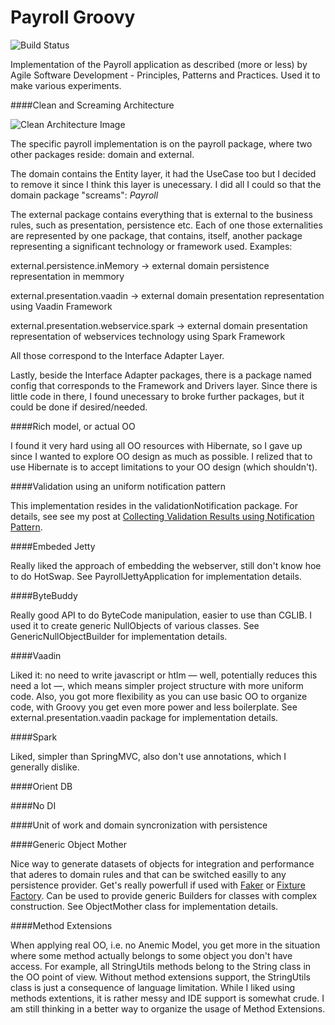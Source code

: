 Payroll Groovy
==============

![Build Status](https://travis-ci.org/vitormcruz/payroll_groovy.svg?branch=master)
                
Implementation of the Payroll application as described (more or less) by Agile Software Development - Principles, Patterns and Practices. Used it to make various experiments.

####Clean and Screaming Architecture
  
![Clean Architecture Image](https://8thlight.com/blog/assets/posts/2012-08-13-the-clean-architecture/CleanArchitecture.jpg)

The specific payroll implementation is on the payroll package, where two other packages reside: domain and external. 

The domain contains the Entity layer, it had the UseCase too but I decided to remove it since I think this layer is unecessary. I did all I could so that the domain package 
"screams": *Payroll*

The external package contains everything that is external to the business rules, such as presentation, persistence etc. Each of one those externalities are represented by one 
package, that contains, itself, another package representing a significant technology or framework used. Examples:

external.persistence.inMemory -> external domain persistence representation in memmory
 
external.presentation.vaadin -> external domain presentation representation using Vaadin Framework

external.presentation.webservice.spark -> external domain presentation representation of webservices technology using Spark Framework 

All those correspond to the Interface Adapter Layer.

Lastly, beside the Interface Adapter packages, there is a package named config that corresponds to the Framework and Drivers layer. Since there is little code in there, I found 
unecessary to broke further packages, but it could be done if desired/needed. 

####Rich model, or actual OO

I found it very hard using all OO resources with Hibernate, so I gave up since I wanted to explore OO design as much as possible. I relized that to use Hibernate is to accept 
limitations to your OO design (which shouldn't).
  
####Validation using an uniform notification pattern

This implementation resides in the validationNotification package. For details, see see my post at
[Collecting Validation Results using Notification Pattern](http://techbeatscorner.blogspot.com.br/2017/04/collecting-validation-result-using.html).

####Embeded Jetty

Really liked the approach of embedding the webserver, still don't know hoe to do HotSwap. See PayrollJettyApplication for implementation details.

####ByteBuddy

Really good API to do ByteCode manipulation, easier to use than CGLIB. I used it to create generic NullObjects of various classes. See GenericNullObjectBuilder for implementation 
details. 

####Vaadin

Liked it: no need to write javascript or htlm — well, potentially reduces this need a lot —, which means simpler project structure with more uniform code. Also, you got more 
flexibility as you can use basic OO to organize code, with Groovy you get even more power and less boilerplate. See external.presentation.vaadin package for implementation details.
     
####Spark

Liked, simpler than SpringMVC, also don't use annotations, which I generally dislike. 

####Orient DB

####No DI

####Unit of work and domain syncronization with persistence

####Generic Object Mother

Nice way to generate datasets of objects for integration and performance that aderes to domain rules and that can be switched easilly to any persistence provider. Get's really 
powerfull if used with [Faker](https://dius.github.io/java-faker/) or [Fixture Factory](https://github.com/six2six/fixture-factory). Can be used to provide generic Builders for
classes with complex construction. See ObjectMother class for implementation details. 

####Method Extensions

When applying real OO, i.e. no Anemic Model, you get more in the situation where some method actually belongs to some object you don't have access. For example, all StringUtils 
methods belong to the String class in the OO point of view. Without method extensions support, the StringUtils class is just a consequence of language limitation. While 
I liked using methods extentions, it is rather messy and IDE support is somewhat crude. I am still thinking in a better way to organize the usage of Method Extensions.    